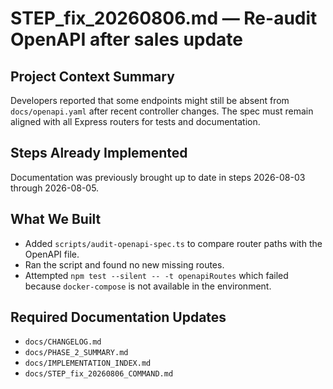 # STEP_fix_20260806.md — Re-audit OpenAPI after sales update

## Project Context Summary
Developers reported that some endpoints might still be absent from `docs/openapi.yaml` after recent controller changes. The spec must remain aligned with all Express routers for tests and documentation.

## Steps Already Implemented
Documentation was previously brought up to date in steps 2026-08-03 through 2026-08-05.

## What We Built
- Added `scripts/audit-openapi-spec.ts` to compare router paths with the OpenAPI file.
- Ran the script and found no new missing routes.
- Attempted `npm test --silent -- -t openapiRoutes` which failed because `docker-compose` is not available in the environment.

## Required Documentation Updates
- `docs/CHANGELOG.md`
- `docs/PHASE_2_SUMMARY.md`
- `docs/IMPLEMENTATION_INDEX.md`
- `docs/STEP_fix_20260806_COMMAND.md`
